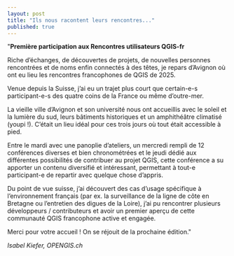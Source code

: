 ```yaml
---
layout: post
title: "Ils nous racontent leurs rencontres..."
published: true
---
```


"**Première participation aux Rencontres utilisateurs QGIS-fr**

Riche d’échanges, de découvertes de projets, de nouvelles personnes rencontrées
et de noms enfin connectés à des têtes, je repars d’Avignon où ont eu lieu
les rencontres francophones de QGIS de 2025.

Venue depuis la Suisse, j’ai eu un trajet plus court que certain-e-s participant-e-s
des quatre coins de la France ou même d’outre-mer.

La vieille ville d’Avignon et son université nous ont accueillis
avec le soleil et la lumière du sud, leurs bâtiments historiques
et un amphithéâtre climatisé (youpi !).
C’était un lieu idéal pour ces trois jours où tout était accessible à pied.

Entre le mardi avec une panoplie d’ateliers, un mercredi rempli de 12 conférences diverses
et bien chronométrées et le jeudi dédié aux différentes possibilités de contribuer au projet QGIS,
cette conférence a su apporter un contenu diversifié et intéressant, permettant à tout-e participant-e
de repartir avec quelque chose d’appris.

Du point de vue suisse, j’ai découvert des cas d’usage spécifique à l’environnement français
(par ex. la surveillance de la ligne de côte en Bretagne ou l’entretien des digues de la Loire),
j’ai pu rencontrer plusieurs développeurs / contributeurs
et avoir un premier aperçu de cette communauté QGIS francophone active et engagée. 

Merci pour votre accueil ! On se réjouit de la prochaine édition."

_Isabel Kiefer, OPENGIS.ch_
